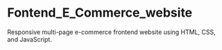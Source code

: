# Fontend_E_Commerce_website
Responsive multi-page e-commerce frontend website using HTML, CSS, and JavaScript.

